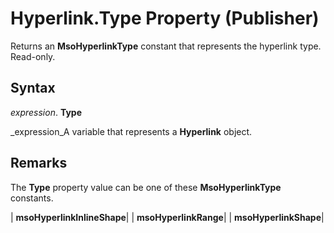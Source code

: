 
# Hyperlink.Type Property (Publisher)

Returns an  **MsoHyperlinkType** constant that represents the hyperlink type. Read-only.


## Syntax

 _expression_. **Type**

 _expression_A variable that represents a  **Hyperlink** object.


## Remarks

The  **Type** property value can be one of these **MsoHyperlinkType** constants.



| **msoHyperlinkInlineShape**|
| **msoHyperlinkRange**|
| **msoHyperlinkShape**|
